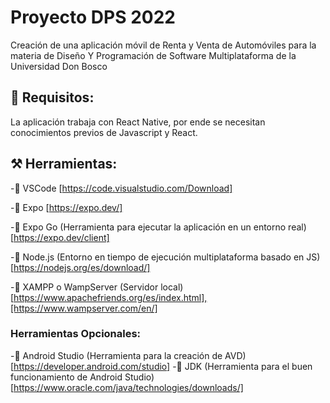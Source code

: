 # Proyecto DPS 2022
Creación de una aplicación móvil de Renta y Venta de Automóviles para la materia de Diseño Y Programación de Software Multiplataforma de la Universidad Don Bosco

## 📝 Requisitos:
La aplicación trabaja con React Native, por ende se necesitan conocimientos previos de Javascript y React.

## ⚒️ Herramientas:
 -📌 VSCode [https://code.visualstudio.com/Download]
 
 -📌 Expo [https://expo.dev/]
 
 -📌 Expo Go (Herramienta para ejecutar la aplicación en un entorno real) [https://expo.dev/client]
 
 -📌 Node.js (Entorno en tiempo de ejecución multiplataforma basado en JS) [https://nodejs.org/es/download/]
 
 -📌 XAMPP o WampServer (Servidor local) [https://www.apachefriends.org/es/index.html],[https://www.wampserver.com/en/]
 
 ### Herramientas Opcionales:
 -📌 Android Studio (Herramienta para la creación de AVD) [https://developer.android.com/studio]
 -📌 JDK (Herramienta para el buen funcionamiento de Android Studio) [https://www.oracle.com/java/technologies/downloads/]
